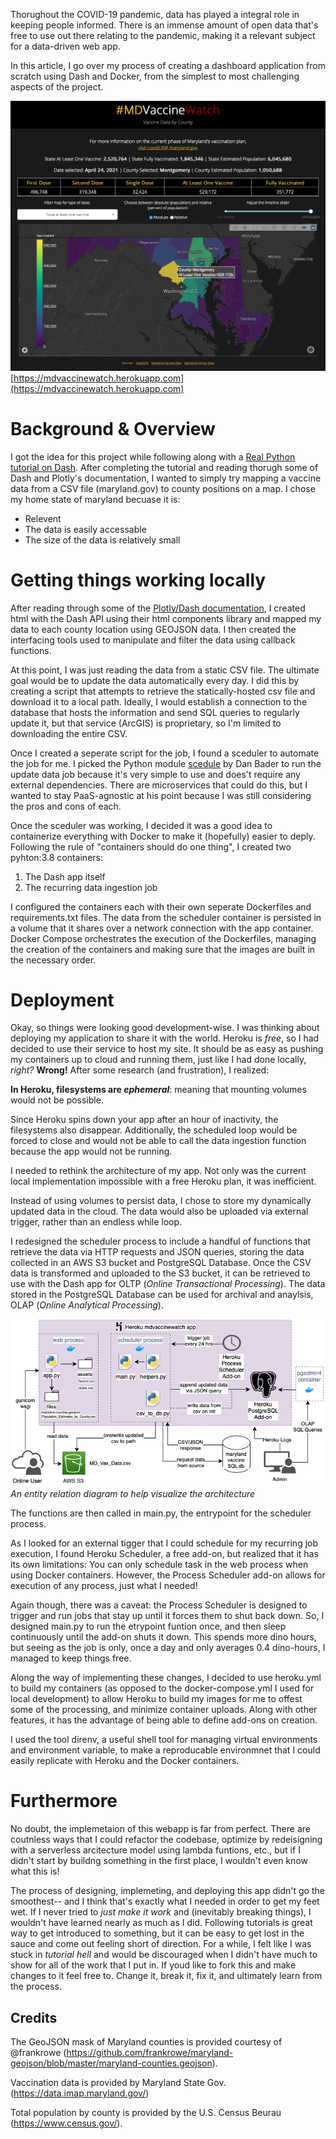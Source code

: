 Thorughout the COVID-19 pandemic, data has played a integral role in keeping people informed. There is an immense amount of open data that's free to use out there relating to the pandemic, making it a relevant subject for a data-driven web app.

In this article, I go over my process of creating a dashboard application from scratch using Dash and Docker, from the simplest to most challenging aspects of the project.

![Alt](images/mdvaxwatch_screencap.png)
[https://mdvaccinewatch.herokuapp.com](https://mdvaccinewatch.herokuapp.com)

# Background & Overview
I got the idea for this project while following along with a [Real Python tutorial on Dash](https://realpython.com/python-dash/). After completing the tutorial and reading thorugh some of Dash and Plotly's documentation, I wanted to simply try mapping a vaccine data from a CSV file (maryland.gov) to county positions on a map. I chose my home state of maryland becuase it is:

- Relevent
- The data is easily accessable
- The size of the data is relatively small

# Getting things working locally
After reading through some of the [Plotly/Dash documentation](https://dash.plotly.com), I created html with the Dash API using their html components library and mapped my data to each county location using GEOJSON data. I then created the interfacing tools used to manipulate and filter the data using callback functions.

At this point, I was just reading the data from a static CSV file. The ultimate goal would be to update the data automatically every day. I did this by creating a script that attempts to retrieve the statically-hosted csv file and download it to a local path. Ideally, I would establish a connection to the database that hosts the information and send SQL queries to regularly update it, but that service (ArcGIS) is proprietary, so I'm limited to downloading the entire CSV.

Once I created a seperate script for the job, I found a sceduler to automate the job for me. I picked the Python module [scedule](https://schedule.readthedocs.io/en/stable/) by Dan Bader to run the update data job because it's very simple to use and does't require any external dependencies. There are microservices that could do this, but I wanted to stay PaaS-agnostic at his point because I was still considering the pros and cons of each.

Once the sceduler was working, I decided it was a good idea to containerize everything with Docker to make it (hopefully) easier to deply. Following the rule of "containers should do one thing", I created two pyhton:3.8 containers:

1. The Dash app itself
2. The recurring data ingestion job

I configured the containers each with their own seperate Dockerfiles and requirements.txt files. The data from the scheduler container is persisted in a volume that it shares over a network connection with the app container. Docker Compose orchestrates the execution of the Dockerfiles, managing the creation of the containers and making sure that the images are built in the necessary order.

# Deployment
Okay, so things were looking good development-wise. I was thinking about deploying my application to share it with the world. Heroku is *free*, so I had decided to use their service to host my site. It should be as easy as pushing my containers up to cloud and running them, just like I had done locally, *right?* **Wrong!**
After some research (and frustration), I realized:

**In Heroku, filesystems are *ephemeral***: meaning that mounting volumes would not be possible.

Since Heroku spins down your app after an hour of inactivity, the filesystems also disappear. Additionally, the scheduled loop would be forced to close and would not be able to call the data ingestion function because the app would not be running.

I needed to rethink the architecture of my app. Not only was the current local implementation impossible with a free Heroku plan, it was inefficient.

Instead of using volumes to persist data, I chose to store my dynamically updated data in the cloud. The data would also be uploaded via external trigger, rather than an endless while loop.

I redesigned the scheduler process to include a handful of functions that retrieve the data via HTTP requests and JSON queries, storing the data collected in an AWS S3 bucket and PostgreSQL Database. Once the CSV data is transformed and uploaded to the S3 bucket, it can be retrieved to use with the Dash app for OLTP (*Online Transactional Processing*). The data stored in the PostgreSQL Database can be used for archival and anaylsis, OLAP (*Online Analytical Processing*).

![Alt](images/MDVaccineWatch_prod1-5.png)
*An  entity relation diagram to help visualize the architecture*

The functions are then called in main.py, the entrypoint for the scheduler process.

As I looked for an external tigger that I could schedule for my recurring job execution, I found Heroku Scheduler, a free add-on, but realized that it has its own limitations: You can only schedule task in the web process when using Docker containers. However, the Process Scheduler add-on allows for execution of any process, just what I needed!

Again though, there was a caveat: the Process Scheduler is designed to trigger and run jobs that stay up until it forces them to shut back down. So, I designed main.py to run the etrypoint funtion once, and then sleep continuously until the add-on shuts it down. This spends more dino hours, but seeing as the job is only, once a day and only averages 0.4 dino-hours, I managed to keep things free.

Along the way of implementing these changes, I decided to use heroku.yml to build my containers (as opposed to the docker-compose.yml I used for local development) to allow Heroku to build my images for me to offest some of the processing, and minimize container uploads. Along with other features, it has the advantage of being able to define add-ons on creation.

I used the tool direnv, a useful shell tool for managing virtual environments and environment variable, to make a reproducable environmnet that I could easily replicate with Heroku and the Docker containers.

# Furthermore
No doubt, the implemetaion of this webapp is far from perfect. There are coutnless ways that I could refactor the codebase, optimize by redeisigning with a serverless arcitecture model using lambda funtions, etc., but if I didn't start by buildng something in the first place, I wouldn't even know what this is!

The process of designing, implemeting, and deploying this app didn't go the smoothest-- and I think that's exactly what I needed in order to get my feet wet. If I never tried to *just make it work* and (inevitably breaking things), I wouldn't have learned nearly as much as I did. Following tutorials is great way to get introduced to something, but it can be easy to get lost in the sauce and come out feeling short of direction. For a while, I felt like I was stuck in *tutorial hell* and would be discouraged when I didn't have much to show for all of the work that I put in. If youd like to fork this and make changes to it feel free to. Change it, break it, fix it, and ultimately learn from the process.

## Credits
The GeoJSON mask of Maryland counties is provided courtesy of @frankrowe (https://github.com/frankrowe/maryland-geojson/blob/master/maryland-counties.geojson).

Vaccination data is provided by Maryland State Gov. (https://data.imap.maryland.gov/)

Total population by county is provided by the U.S. Census Beurau (https://www.census.gov/).
